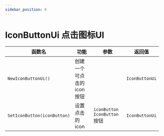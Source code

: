```yaml
---
sidebar_position: 6
---
```


# IconButtonUi 点击图标UI

|函数名|功能|参数|返回值|
|--|--|--|--|
|`NewIconButtonUi()`|创建一个可点击的icon按钮||`IconButtonUi`|
|`SetIconButton(iconButton)`|设置点击的icon|`iconButton` `IconButton` 按钮|`IconButtonUi`|